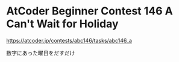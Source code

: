 # AtCoder Beginner Contest 146 A Can't Wait for Holiday  
https://atcoder.jp/contests/abc146/tasks/abc146_a  

数字にあった曜日をだすだけ
